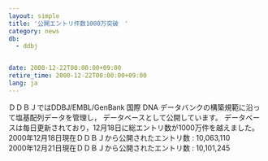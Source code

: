 ```yaml
---
layout: simple
title: '公開エントリ件数1000万突破　'
category: news
db:
  - ddbj


date: 2000-12-22T00:00:00+09:00
retire_time: 2000-12-22T00:00:00+09:00
lang: ja
---
```


ＤＤＢＪではDDBJ/EMBL/GenBank 国際 DNA データバンクの構築規範に沿って塩基配列データを管理し， データベースとして公開しています。 データベースは毎日更新されており，12月18日に総エントリ数が1000万件を越えました。<br>2000年12月18日現在ＤＤＢＪから公開されたエントリ数 : 10,063,110<br>2000年12月21日現在ＤＤＢＪから公開されたエントリ数 : 10,101,245
